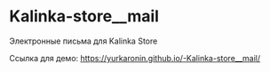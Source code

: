 #  Kalinka-store__mail
 Электронные письма для Kalinka Store

 Ссылка для демо: https://yurkaronin.github.io/-Kalinka-store__mail/
